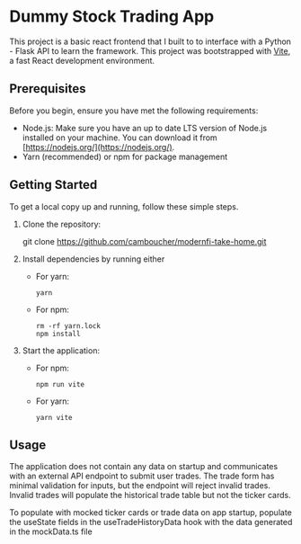 # Dummy Stock Trading App

This project is a basic react frontend that I built to to interface with a Python - Flask API to learn the framework.
This project was bootstrapped with [Vite](https://vitejs.dev/), a fast React development environment.

## Prerequisites

Before you begin, ensure you have met the following requirements:

- Node.js: Make sure you have an up to date LTS version of Node.js installed on your machine. You can download it from [https://nodejs.org/](https://nodejs.org/).
- Yarn (recommended) or npm for package management

## Getting Started

To get a local copy up and running, follow these simple steps.

1. Clone the repository:

   git clone https://github.com/camboucher/modernfi-take-home.git
   
2. Install dependencies by running either
  
   - For yarn:
     ```
     yarn
     ```

   - For npm:
     ```
     rm -rf yarn.lock
     npm install
     ```

3. Start the application:

   - For npm:
     ```
     npm run vite
     ```

   - For yarn:
     ```
     yarn vite

## Usage

The application does not contain any data on startup and communicates with an external API endpoint to submit user trades. The trade form has minimal validation for inputs, but the endpoint will reject invalid trades. Invalid trades will populate the historical trade table but not the ticker cards. 

To populate with mocked ticker cards or trade data on app startup, populate the useState fields in the useTradeHistoryData hook with the data generated in the mockData.ts file


